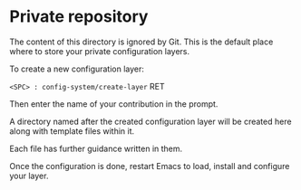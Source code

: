 # Private repository

The content of this directory is ignored by Git. This is the default place
where to store your private configuration layers.

To create a new configuration layer:

`<SPC> : config-system/create-layer` RET

Then enter the name of your contribution in the prompt.

A directory named after the created configuration layer will be created here
along with template files within it.

Each file has further guidance written in them.

Once the configuration is done, restart Emacs to load, install and configure
your layer.
